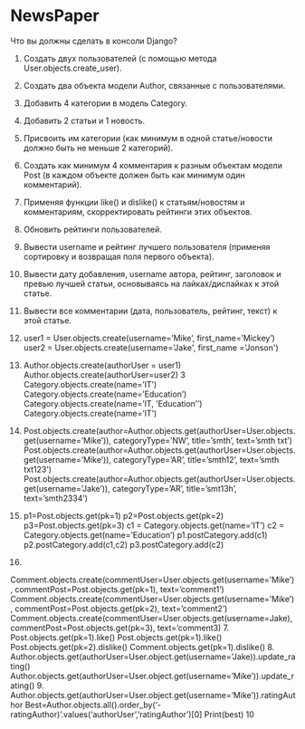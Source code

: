 # NewsPaper
Что вы должны сделать в консоли Django?
1.	Создать двух пользователей (с помощью метода User.objects.create_user).
2.	Создать два объекта модели Author, связанные с пользователями.
3.	Добавить 4 категории в модель Category.
4.	Добавить 2 статьи и 1 новость.
5.	Присвоить им категории (как минимум в одной статье/новости должно быть не меньше 2 категорий).
6.	Создать как минимум 4 комментария к разным объектам модели Post (в каждом объекте должен быть как минимум один комментарий).
7.	Применяя функции like() и dislike() к статьям/новостям и комментариям, скорректировать рейтинги этих объектов.
8.	Обновить рейтинги пользователей.
9.	Вывести username и рейтинг лучшего пользователя (применяя сортировку и возвращая поля первого объекта).
10.	Вывести дату добавления, username автора, рейтинг, заголовок и превью лучшей статьи, основываясь на лайках/дислайках к этой статье.
11.	Вывести все комментарии (дата, пользователь, рейтинг, текст) к этой статье.
1.  user1 = User.objects.create(username=’Mike’, first_name=’Mickey’)
    user2 = User.objects.create(username='Jake', first_name ='Jonson')
2. Author.objects.create(authorUser = user1)
Author.objects.create(authorUser=user2)
3 Category.objects.create(name=’IT’)
Category.objects.create(name=’Education’)
Category.objects.create(name=’IT, ’Education’’)
Category.objects.create(name=’IT’)

4. Post.objects.create(author=Author.objects.get(authorUser=User.objects.get(username=’Mike’)), categoryType=’NW’, title=’smth’, text=’smth txt’)
Post.objects.create(author=Author.objects.get(authorUser=User.objects.get(username=’Mike’)), categoryType=’AR’, title=’smth12’, text=’smth txt123’)
Post.objects.create(author=Author.objects.get(authorUser=User.objects.get(username=’Jake’)), categoryType=’AR’, title=’smt13h’, text=’smth2334’)
5.  p1=Post.objects.get(pk=1)
p2=Post.objects.get(pk=2)
p3=Post.objects.get(pk=3)
c1 = Category.objects.get(name=’IT’)
c2 = Category.objects.get(name=’Education’)
p1.postCategory.add(c1)
p2.postCategory.add(c1,c2)
p3.postCategory.add(c2)

6. 
Comment.objects.create(commentUser=User.objects.get(username=’Mike’), commentPost=Post.objects.get(pk=1), text=’comment1’)
Comment.objects.create(commentUser=User.objects.get(username=’Mike’), commentPost=Post.objects.get(pk=2), text=’comment2’)
Comment.objects.create(commentUser=User.objects.get(username=Jake), commentPost=Post.objects.get(pk=3), text=’comment3)
7.
Post.objects.get(pk=1).like()
Post.objects.get(pk=1).like()
Post.objects.get(pk=2).dislike()
Comment.objects.get(pk=1).dislike()
8.
Author.objects.get(authorUser=User.object.get(username=’Jake)).update_rating()
Author.objects.get(authorUser=User.object.get(username=’Mike’)).update_rating()
9. 
Author.objects.get(authorUser=User.object.get(username=’Mike’)).ratingAuthor
Best=Author.objects.all().order_by(‘-ratingAuthor)’.values(‘authorUser’,’ratingAuthor’)[0]
Print(best)
10 
